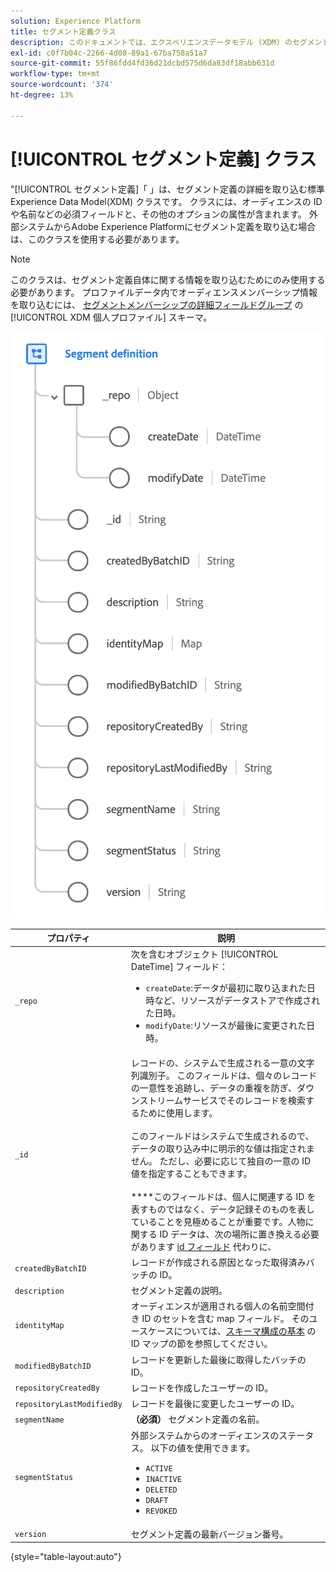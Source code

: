 ```yaml
---
solution: Experience Platform
title: セグメント定義クラス
description: このドキュメントでは、エクスペリエンスデータモデル (XDM) のセグメント定義クラスの概要を説明します。
exl-id: c0f7b04c-2266-4d08-89a1-67ba758a51a7
source-git-commit: 55f86fdd4fd36d21dcbd575d6da83df18abb631d
workflow-type: tm+mt
source-wordcount: '374'
ht-degree: 13%

---
```


# [!UICONTROL セグメント定義] クラス

&quot;[!UICONTROL セグメント定義]「 」は、セグメント定義の詳細を取り込む標準 Experience Data Model(XDM) クラスです。 クラスには、オーディエンスの ID や名前などの必須フィールドと、その他のオプションの属性が含まれます。 外部システムからAdobe Experience Platformにセグメント定義を取り込む場合は、このクラスを使用する必要があります。

>[!NOTE]
>
>このクラスは、セグメント定義自体に関する情報を取り込むためにのみ使用する必要があります。 プロファイルデータ内でオーディエンスメンバーシップ情報を取り込むには、 [セグメントメンバーシップの詳細フィールドグループ](../field-groups/profile/segmentation.md) の [!UICONTROL XDM 個人プロファイル] スキーマ。

![](../images/classes/segment-definition.png)

| プロパティ | 説明 |
| --- | --- |
| `_repo` | 次を含むオブジェクト [!UICONTROL DateTime] フィールド： <ul><li>`createDate`:データが最初に取り込まれた日時など、リソースがデータストアで作成された日時。</li><li>`modifyDate`:リソースが最後に変更された日時。</li></ul> |
| `_id` | レコードの、システムで生成される一意の文字列識別子。 このフィールドは、個々のレコードの一意性を追跡し、データの重複を防ぎ、ダウンストリームサービスでそのレコードを検索するために使用します。<br><br>このフィールドはシステムで生成されるので、データの取り込み中に明示的な値は指定されません。 ただし、必要に応じて独自の一意の ID 値を指定することもできます。<br><br>****&#x200B;このフィールドは、個人に関連する ID を表すものではなく、データ記録そのものを表していることを見極めることが重要です。人物に関する ID データは、次の場所に置き換える必要があります [id フィールド](../schema/composition.md#identity) 代わりに、 |
| `createdByBatchID` | レコードが作成される原因となった取得済みバッチの ID。 |
| `description` | セグメント定義の説明。 |
| `identityMap` | オーディエンスが適用される個人の名前空間付き ID のセットを含む map フィールド。 そのユースケースについては、[スキーマ構成の基本](../schema/composition.md#identityMap) の ID マップの節を参照してください。 |
| `modifiedByBatchID` | レコードを更新した最後に取得したバッチの ID。 |
| `repositoryCreatedBy` | レコードを作成したユーザーの ID。 |
| `repositoryLastModifiedBy` | レコードを最後に変更したユーザーの ID。 |
| `segmentName` | **（必須）** セグメント定義の名前。 |
| `segmentStatus` | 外部システムからのオーディエンスのステータス。 以下の値を使用できます。 <ul><li>`ACTIVE`</li><li>`INACTIVE`</li><li>`DELETED`</li><li>`DRAFT`</li><li>`REVOKED`</li></ul> |
| `version` | セグメント定義の最新バージョン番号。 |

{style="table-layout:auto"}
